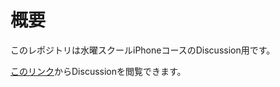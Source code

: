 # 概要

このレポジトリは水曜スクールiPhoneコースのDiscussion用です。

[このリンク](https://github.com/LiT-Wed21st/discussions/discussions)からDiscussionを閲覧できます。
